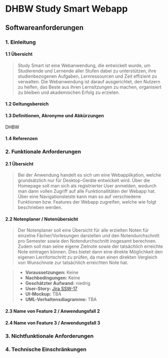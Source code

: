 # DHBW Study Smart Webapp
## Softwareanforderungen

### 1. Einleitung

#### 1.1 Übersicht
> Study Smart ist eine Webanwendung, die entwickelt wurde, um Studierende und Lernende aller Stufen dabei zu unterstützen, ihre studienbezogenen Aufgaben, Lernressourcen und Zeit effizient zu verwalten. Die Webanwendung ist darauf ausgerichtet, den Nutzern zu helfen, das Beste aus ihren Lernsitzungen zu machen, organisiert zu bleiben und akademischen Erfolg zu erzielen.

#### 1.2 Geltungsbereich

#### 1.3 Definitionen, Akronyme und Abkürzungen
DHBW

#### 1.4 Referenzen

### 2. Funktionale Anforderungen

#### 2.1 Übersicht
> Bei der Anwendung handelt es sich um eine Webapplikation, welche grundsätzlich nur für Desktop-Geräte entwickelt wird.
> Über die Homepage soll man sich als registrierter User anmelden, wodurch man dann vollen Zugriff auf alle Funktionallitäten der Webapp hat. Über eine Navigationsleiste kann man so auf verschiedene Funktionen bzw. Features der Webapp zugreifen, welche wie folgt beschrieben werden.

#### 2.2 Notenplaner / Notenübersicht
> Der Notenplaner soll eine Übersicht für alle erzielten Noten für einzelne Fächer/Vorlesungen darstellen und den Notendurchschnitt pro Semester sowie den Notendurchschnitt insgesamt berechnen. Zudem soll man seine eigene Zielnote sowie der tatsächlich erreichte Note eintragen können. Dies bietet dann eine direkte Möglichkeit den eigenen Lernfortschritt zu prüfen, da man einen direkten Vergleich von Wunschnote zur tatsächlich erreichten Note hat.

> - **Voraussetzungen:** Keine
> - **Nachbedingungen:** Keine
> - **Geschätzter Aufwand:** niedrig
> - **User-Story:** [Jira SSW-17](https://hoshizawa-yuriko.atlassian.net/browse/SSW-17)
> - **UI-Mockup:** TBA
> - **UML-Verhaltensdiagramme:** TBA

#### 2.3 Name von Feature 2 / Anwendungsfall 2

#### 2.4 Name von Feature 3 / Anwendungsfall 3

### 3. Nichtfunktionale Anforderungen

### 4. Technische Einschränkungen
